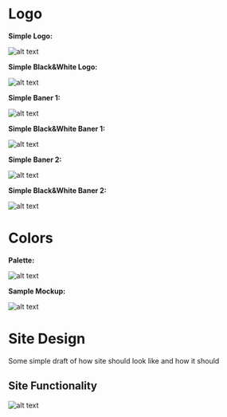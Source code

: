 # Logo

__Simple Logo:__

![alt text](https://i.imgur.com/pIET3sH.png)

__Simple Black&White Logo:__

![alt text](https://i.imgur.com/wpbLH6x.png)

__Simple Baner 1:__

![alt text](https://i.imgur.com/Qx9AfTp.png)

__Simple Black&White Baner 1:__

![alt text](https://i.imgur.com/fYu5Fxi.png)

__Simple Baner 2:__

![alt text](https://i.imgur.com/gQG9z8R.png)

__Simple Black&White Baner 2:__

![alt text](https://i.imgur.com/IRu1Q8T.png)

# Colors
 
__Palette:__

![alt text](https://i.imgur.com/X5oTG8b.png)

__Sample Mockup:__

![alt text](https://i.imgur.com/rL7XVx4.png)

# Site Design

Some simple draft of how site should look like and how it should

## Site Functionality

![alt text](https://i.imgur.com/YsbiYpD.png)